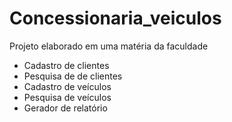 # Concessionaria_veiculos
Projeto elaborado em uma matéria da faculdade 

- Cadastro de clientes
- Pesquisa de de clientes
- Cadastro de veículos
- Pesquisa de veículos
- Gerador de relatório
